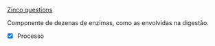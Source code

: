 [Zinco questions](Zinco%20questions.md)

Componente de dezenas de enzimas, como as envolvidas na digestão.

- [x] Processo 
